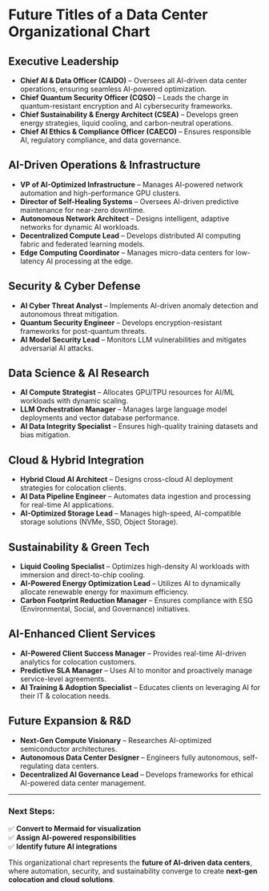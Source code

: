 # Future Titles of a Data Center Organizational Chart

## **Executive Leadership**
- **Chief AI & Data Officer (CAIDO)** – Oversees all AI-driven data center operations, ensuring seamless AI-powered optimization.
- **Chief Quantum Security Officer (CQSO)** – Leads the charge in quantum-resistant encryption and AI cybersecurity frameworks.
- **Chief Sustainability & Energy Architect (CSEA)** – Develops green energy strategies, liquid cooling, and carbon-neutral operations.
- **Chief AI Ethics & Compliance Officer (CAECO)** – Ensures responsible AI, regulatory compliance, and data governance.

## **AI-Driven Operations & Infrastructure**
- **VP of AI-Optimized Infrastructure** – Manages AI-powered network automation and high-performance GPU clusters.
- **Director of Self-Healing Systems** – Oversees AI-driven predictive maintenance for near-zero downtime.
- **Autonomous Network Architect** – Designs intelligent, adaptive networks for dynamic AI workloads.
- **Decentralized Compute Lead** – Develops distributed AI computing fabric and federated learning models.
- **Edge Computing Coordinator** – Manages micro-data centers for low-latency AI processing at the edge.

## **Security & Cyber Defense**
- **AI Cyber Threat Analyst** – Implements AI-driven anomaly detection and autonomous threat mitigation.
- **Quantum Security Engineer** – Develops encryption-resistant frameworks for post-quantum threats.
- **AI Model Security Lead** – Monitors LLM vulnerabilities and mitigates adversarial AI attacks.

## **Data Science & AI Research**
- **AI Compute Strategist** – Allocates GPU/TPU resources for AI/ML workloads with dynamic scaling.
- **LLM Orchestration Manager** – Manages large language model deployments and vector database performance.
- **AI Data Integrity Specialist** – Ensures high-quality training datasets and bias mitigation.

## **Cloud & Hybrid Integration**
- **Hybrid Cloud AI Architect** – Designs cross-cloud AI deployment strategies for colocation clients.
- **AI Data Pipeline Engineer** – Automates data ingestion and processing for real-time AI applications.
- **AI-Optimized Storage Lead** – Manages high-speed, AI-compatible storage solutions (NVMe, SSD, Object Storage).

## **Sustainability & Green Tech**
- **Liquid Cooling Specialist** – Optimizes high-density AI workloads with immersion and direct-to-chip cooling.
- **AI-Powered Energy Optimization Lead** – Utilizes AI to dynamically allocate renewable energy for maximum efficiency.
- **Carbon Footprint Reduction Manager** – Ensures compliance with ESG (Environmental, Social, and Governance) initiatives.

## **AI-Enhanced Client Services**
- **AI-Powered Client Success Manager** – Provides real-time AI-driven analytics for colocation customers.
- **Predictive SLA Manager** – Uses AI to monitor and proactively manage service-level agreements.
- **AI Training & Adoption Specialist** – Educates clients on leveraging AI for their IT & colocation needs.

## **Future Expansion & R&D**
- **Next-Gen Compute Visionary** – Researches AI-optimized semiconductor architectures.
- **Autonomous Data Center Designer** – Engineers fully autonomous, self-regulating data centers.
- **Decentralized AI Governance Lead** – Develops frameworks for ethical AI-powered data center management.

---

### **Next Steps:**
✅ **Convert to Mermaid for visualization**  
✅ **Assign AI-powered responsibilities**  
✅ **Identify future AI integrations**  

This organizational chart represents the **future of AI-driven data centers**, where automation, security, and sustainability converge to create **next-gen colocation and cloud solutions**. 